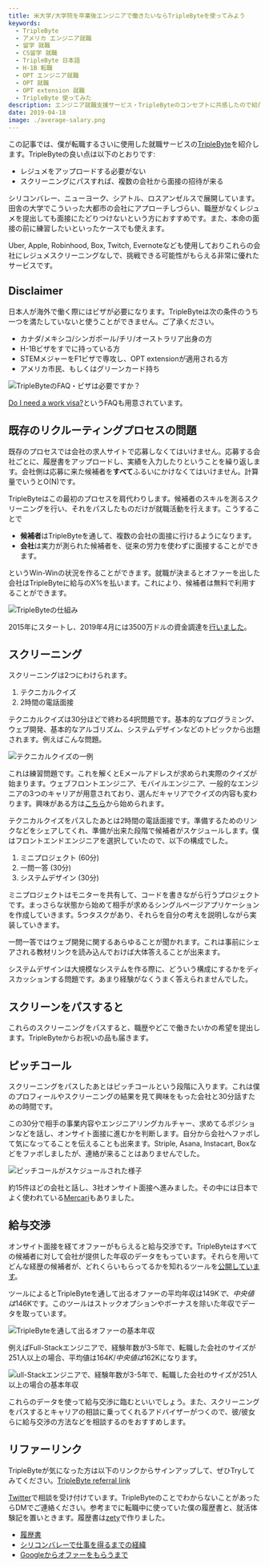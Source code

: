 ```yaml
---
title: 米大学/大学院を卒業後エンジニアで働きたいならTripleByteを使ってみよう
keywords:
  - TripleByte
  - アメリカ エンジニア就職
  - 留学 就職
  - CS留学 就職
  - TripleByte 日本語
  - H-1B 転職
  - OPT エンジニア就職
  - OPT 就職
  - OPT extension 就職
  - TripleByte 使ってみた
description: エンジニア就職支援サービス・TripleByteのコンセプトに共感したので紹介します。
date: 2019-04-18
image: ./average-salary.png
---
```


この記事では、僕が転職するさいに使用した就職サービスの[TripleByte](https://triplebyte.com)を紹介します。TripleByteの良い点は以下のとおりです:

* レジュメをアップロードする必要がない
* スクリーニングにパスすれば、複数の会社から面接の招待が来る

シリコンバレー、ニューヨーク、シアトル、ロスアンゼルスで展開しています。田舎の大学でこういった大都市の会社にアプローチしづらい、職歴がなくレジュメを提出しても面接にたどりつけないという方におすすめです。また、本命の面接の前に練習したいといったケースでも使えます。

Uber, Apple, Robinhood, Box, Twitch, Evernoteなども使用しておりこれらの会社にレジュメスクリーニングなしで、挑戦できる可能性がもらえる非常に優れたサービスです。

## Disclaimer

日本人が海外で働く際にはビザが必要になります。TripleByteは次の条件のうち一つを満たしていないと使うことができません。ご了承ください。

* カナダ/メキシコ/シンガポール/チリ/オーストラリア出身の方
* H-1Bビザをすでに持っている方
* STEMメジャーをF1ビザで専攻し、OPT extensionが適用される方
* アメリカ市民、もしくはグリーンカード持ち

![TripleByteのFAQ・ビザは必要ですか？](./triplebyte-visa.png)

[Do I need a work visa?](https://triplebyte.com/candidate_faq#question-9)というFAQも用意されています。

## 既存のリクルーティングプロセスの問題

既存のプロセスでは会社の求人サイトで応募しなくてはいけません。応募する会社ごとに、履歴書をアップロードし、実績を入力したりということを繰り返します。会社側は応募に来た候補者を**すべて**ふるいにかけなくてはいけません。計算量でいうとO(N)です。

TripleByteはこの最初のプロセスを肩代わりします。候補者のスキルを測るスクリーニングを行い、それをパスしたものだけが就職活動を行えます。こうすることで

* **候補者**はTripleByteを通して、複数の会社の面接に行けるようになります。
* **会社**は実力が測られた候補者を、従来の労力を使わずに面接することができます。

というWin-Winの状況を作ることができます。就職が決まるとオファーを出した会社はTripleByteに給与のX%を払います。これにより、候補者は無料で利用することができます。

![TripleByteの仕組み](./why-triplebyte.png　"TripleByteの仕組み")

2015年にスタートし、2019年4月には3500万ドルの資金調達を[行いました](https://triplebyte.com/blog/announcing-our-35-million-series-b)。

## スクリーニング

スクリーニングは2つにわけられます。

1. テクニカルクイズ
2. 2時間の電話面接

テクニカルクイズは30分ほどで終わる4択問題です。基本的なプログラミング、ウェブ開発、基本的なアルゴリズム、システムデザインなどのトピックから出題されます。例えばこんな問題。

![テクニカルクイズの一例](./sample-question.png)

これは練習問題です。これを解くとEメールアドレスが求められ実際のクイズが始まります。ウェブフロントエンジニア、モバイルエンジニア、一般的なエンジニアの3つのキャリアが用意されており、選んだキャリアでクイズの内容も変わります。興味がある方は[こちら](https://triplebyte.com/users/start)から始められます。

テクニカルクイズをパスしたあとは2時間の電話面接です。準備するためのリンクなどをシェアしてくれ、準備が出来た段階で候補者がスケジュールします。僕はフロントエンドエンジニアを選択していたので、以下の構成でした。

1. ミニプロジェクト (60分)
2. 一問一答 (30分)
3. システムデザイン (30分)

ミニプロジェクトはモニターを共有して、コードを書きながら行うプロジェクトです。まっさらな状態から始めて相手が求めるシングルページアプリケーションを作成していきます。5つタスクがあり、それらを自分の考えを説明しながら実装していきます。

一問一答ではウェブ開発に関するあらゆることが聞かれます。これは事前にシェアされる教材リンクを読み込んでおけば大体答えることが出来ます。

システムデザインは大規模なシステムを作る際に、どういう構成にするかをディスカッションする問題です。あまり経験がなくうまく答えられませんでした。

## スクリーンをパスすると

これらのスクリーニングをパスすると、職歴やどこで働きたいかの希望を提出します。TripleByteからお祝いの品も届きます。

<div><twitter-embed id="1097695498213838848"></twitter-embed></div>

## ピッチコール

スクリーニングをパスしたあとはピッチコールという段階に入ります。これは僕のプロフィールやスクリーニングの結果を見て興味をもった会社と30分話すための時間です。

この30分で相手の事業内容やエンジニアリングカルチャー、求めてるポジションなどを話し、オンサイト面接に進むかを判断します。自分から会社へファボして気になってることを伝えることも出来ます。Striple, Asana, Instacart, Boxなどをファボしましたが、連絡が来ることはありませんでした。

![ピッチコールがスケジュールされた様子](./pitch-call.jpg "ある日のピッチコールのスケジュール")

約15件ほどの会社と話し、3社オンサイト面接へ進みました。その中には日本でよく使われている[Mercari](https://www.mercari.com/)もありました。

## 給与交渉

オンサイト面接を経てオファーがもらえると給与交渉です。TripleByteはすべての候補者に対して会社が提供した年収のデータをもっています。それらを用いてどんな経歴の候補者が、どれくらいもらってるかを知れるツールを[公開しています](https://triplebyte.com/software-engineer-salary)。

ツールによるとTripleByteを通して出るオファーの平均年収は$149Kで、中央値は$146Kです。このツールはストックオプションやボーナスを除いた年収でデータを取っています。

![TripleByteを通して出るオファーの基本年収](./average-salary.png)

例えばFull-Stackエンジニアで、経験年数が3-5年で、転職した会社のサイズが251人以上の場合、平均値は$164K/中央値は$162Kになります。

![ull-Stackエンジニアで、経験年数が3-5年で、転職した会社のサイズが251人以上の場合の基本年収](./average-salary-2.png)

これらのデータを使って給与交渉に臨むといいでしょう。また、スクリーニングをパスするとキャリアの相談に乗ってくれるアドバイザーがつくので、彼/彼女らに給与交渉の方法などを相談するのをおすすめします。

## リファーリンク

TripleByteが気になった方は以下のリンクからサインアップして、ぜひTryしてみてください。[TripleByte referral link](https://triplebyte.com/iv/QrWLRzG/cp)

[Twitter](https://twitter.com/koheiarai94)で相談を受け付けています。TripleByteのことでわからないことがあったらDMでご連絡ください。参考までに転職中に使っていた僕の履歴書と、就活体験記を置いときます。履歴書は[zety](https://zety.com/)で作りました。

* [履歴書](https://drive.google.com/file/d/1JvSQem8KZfPqcop3Etewuezb1c6tHad7/view?usp=sharing)
* [シリコンバレーで仕事を得るまでの経緯](/silicon-valley)
* [Googleからオファーをもらうまで](/google)
